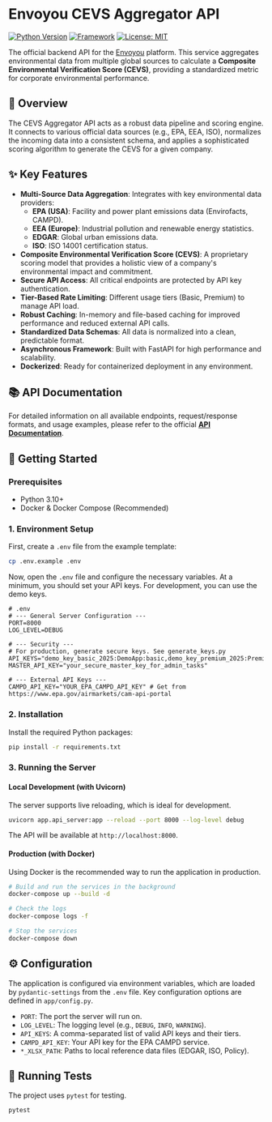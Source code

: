 # Envoyou CEVS Aggregator API

[![Python Version](https://img.shields.io/badge/python-3.12-blue.svg)](https://www.python.org/downloads/release/python-3120/)
[![Framework](https://img.shields.io/badge/framework-FastAPI-green.svg)](https://fastapi.tiangolo.com/)
[![License: MIT](https://img.shields.io/badge/License-MIT-yellow.svg)](https://opensource.org/licenses/MIT)

The official backend API for the [Envoyou](https://envoyou.com) platform. This service aggregates environmental data from multiple global sources to calculate a **Composite Environmental Verification Score (CEVS)**, providing a standardized metric for corporate environmental performance.

## 📖 Overview

The CEVS Aggregator API acts as a robust data pipeline and scoring engine. It connects to various official data sources (e.g., EPA, EEA, ISO), normalizes the incoming data into a consistent schema, and applies a sophisticated scoring algorithm to generate the CEVS for a given company.

## ✨ Key Features

- **Multi-Source Data Aggregation**: Integrates with key environmental data providers:
  - **EPA (USA)**: Facility and power plant emissions data (Envirofacts, CAMPD).
  - **EEA (Europe)**: Industrial pollution and renewable energy statistics.
  - **EDGAR**: Global urban emissions data.
  - **ISO**: ISO 14001 certification status.
- **Composite Environmental Verification Score (CEVS)**: A proprietary scoring model that provides a holistic view of a company's environmental impact and commitment.
- **Secure API Access**: All critical endpoints are protected by API key authentication.
- **Tier-Based Rate Limiting**: Different usage tiers (Basic, Premium) to manage API load.
- **Robust Caching**: In-memory and file-based caching for improved performance and reduced external API calls.
- **Standardized Data Schemas**: All data is normalized into a clean, predictable format.
- **Asynchronous Framework**: Built with FastAPI for high performance and scalability.
- **Dockerized**: Ready for containerized deployment in any environment.

## 📚 API Documentation

For detailed information on all available endpoints, request/response formats, and usage examples, please refer to the official **[API Documentation](API_DOCUMENTATION.md)**.

## 🚀 Getting Started

### Prerequisites

- Python 3.10+
- Docker & Docker Compose (Recommended)

### 1. Environment Setup

First, create a `.env` file from the example template:

```bash
cp .env.example .env
```

Now, open the `.env` file and configure the necessary variables. At a minimum, you should set your API keys. For development, you can use the demo keys.

```env
# .env
# --- General Server Configuration ---
PORT=8000
LOG_LEVEL=DEBUG

# --- Security ---
# For production, generate secure keys. See generate_keys.py
API_KEYS="demo_key_basic_2025:DemoApp:basic,demo_key_premium_2025:PremiumApp:premium"
MASTER_API_KEY="your_secure_master_key_for_admin_tasks"

# --- External API Keys ---
CAMPD_API_KEY="YOUR_EPA_CAMPD_API_KEY" # Get from https://www.epa.gov/airmarkets/cam-api-portal
```

### 2. Installation

Install the required Python packages:

```bash
pip install -r requirements.txt
```

### 3. Running the Server

#### Local Development (with Uvicorn)

The server supports live reloading, which is ideal for development.

```bash
uvicorn app.api_server:app --reload --port 8000 --log-level debug
```

The API will be available at `http://localhost:8000`.

#### Production (with Docker)

Using Docker is the recommended way to run the application in production.

```bash
# Build and run the services in the background
docker-compose up --build -d

# Check the logs
docker-compose logs -f

# Stop the services
docker-compose down
```

## ⚙️ Configuration

The application is configured via environment variables, which are loaded by `pydantic-settings` from the `.env` file. Key configuration options are defined in `app/config.py`.

- `PORT`: The port the server will run on.
- `LOG_LEVEL`: The logging level (e.g., `DEBUG`, `INFO`, `WARNING`).
- `API_KEYS`: A comma-separated list of valid API keys and their tiers.
- `CAMPD_API_KEY`: Your API key for the EPA CAMPD service.
- `*_XLSX_PATH`: Paths to local reference data files (EDGAR, ISO, Policy).

## 🧪 Running Tests

The project uses `pytest` for testing.

```bash
pytest
```